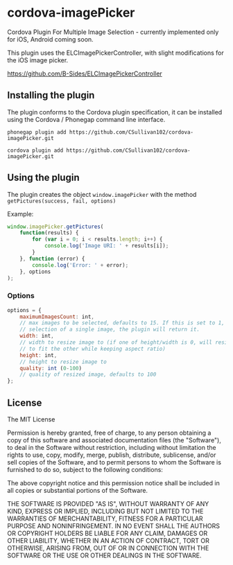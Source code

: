 cordova-imagePicker
===================

Cordova Plugin For Multiple Image Selection - currently implemented only for
iOS, Android coming soon.

This plugin uses the ELCImagePickerController, with slight modifications for the iOS image picker.

https://github.com/B-Sides/ELCImagePickerController

## Installing the plugin

The plugin conforms to the Cordova plugin specification, it can be installed
using the Cordova / Phonegap command line interface.

```
phonegap plugin add https://github.com/CSullivan102/cordova-imagePicker.git

cordova plugin add https://github.com/CSullivan102/cordova-imagePicker.git
```

## Using the plugin

The plugin creates the object `window.imagePicker` with the method `getPictures(success, fail, options)`

Example:
```javascript
window.imagePicker.getPictures(
	function(results) {
		for (var i = 0; i < results.length; i++) {
			console.log('Image URI: ' + results[i]);
		}
	}, function (error) {
		console.log('Error: ' + error);
	}, options
);
```

### Options

```javascript
options = {
	maximumImagesCount: int,
	// max images to be selected, defaults to 15. If this is set to 1, upon
	// selection of a single image, the plugin will return it.
	width: int,
	// width to resize image to (if one of height/width is 0, will resize 
	// to fit the other while keeping aspect ratio)
	height: int,
	// height to resize image to
	quality: int (0-100)
	// quality of resized image, defaults to 100
};
```

## License

The MIT License

Permission is hereby granted, free of charge, to any person obtaining a copy
of this software and associated documentation files (the "Software"), to deal
in the Software without restriction, including without limitation the rights
to use, copy, modify, merge, publish, distribute, sublicense, and/or sell
copies of the Software, and to permit persons to whom the Software is
furnished to do so, subject to the following conditions:

The above copyright notice and this permission notice shall be included in
all copies or substantial portions of the Software.

THE SOFTWARE IS PROVIDED "AS IS", WITHOUT WARRANTY OF ANY KIND, EXPRESS OR
IMPLIED, INCLUDING BUT NOT LIMITED TO THE WARRANTIES OF MERCHANTABILITY,
FITNESS FOR A PARTICULAR PURPOSE AND NONINFRINGEMENT. IN NO EVENT SHALL THE
AUTHORS OR COPYRIGHT HOLDERS BE LIABLE FOR ANY CLAIM, DAMAGES OR OTHER
LIABILITY, WHETHER IN AN ACTION OF CONTRACT, TORT OR OTHERWISE, ARISING FROM,
OUT OF OR IN CONNECTION WITH THE SOFTWARE OR THE USE OR OTHER DEALINGS IN
THE SOFTWARE.